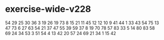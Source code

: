 # exercise-wide-v228
54
29
25
30
36
3
19
26
19
73
8
15
21
11
45
12
12
10
9
41
44
1
33
43
54
75
13
47
73
6
27
63
54
21
37
47
55
39
59
37
8
19
70
78
57
83
33
5
14
80
83
58
69
24
34
53
3
51
54
4
13
42
20
57
24
69
21
34
1
15
42
